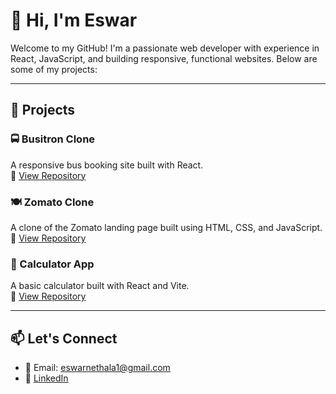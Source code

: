 # 👋 Hi, I'm Eswar

Welcome to my GitHub! I'm a passionate web developer with experience in React, JavaScript, and building responsive, functional websites. Below are some of my projects:

---

## 🚀 Projects

### 🚍 Busitron Clone
A responsive bus booking site built with React.  
🔗 [View Repository](https://github.com/Eswar179/myWork)

### 🍽️ Zomato Clone
A clone of the Zomato landing page built using HTML, CSS, and JavaScript.  
🔗 [View Repository](https://github.com/Eswar179/zomato-clone)

### 🧮 Calculator App
A basic calculator built with React and Vite.  
🔗 [View Repository](https://github.com/Eswar179/calculator-app)

---

## 📫 Let's Connect
- 📧 Email: eswarnethala1@gmail.com
- 💼 [LinkedIn](https://www.linkedin.com/in/yourusername)

